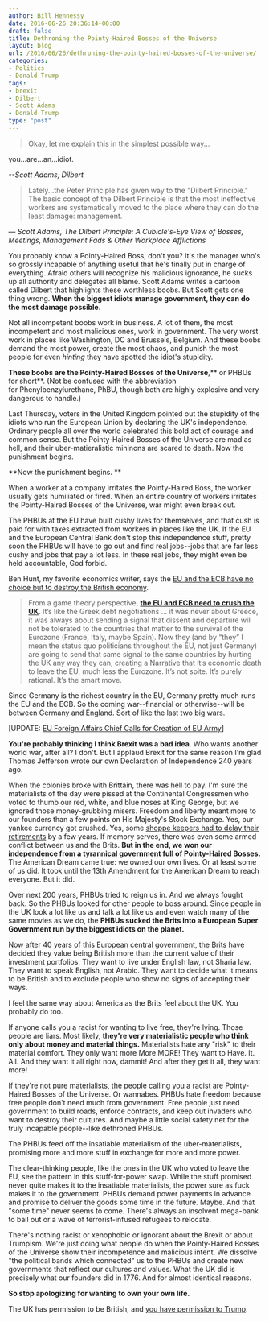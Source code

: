 ```yaml
---
author: Bill Hennessy
date: 2016-06-26 20:36:14+00:00
draft: false
title: Dethroning the Pointy-Haired Bosses of the Universe
layout: blog
url: /2016/06/26/dethroning-the-pointy-haired-bosses-of-the-universe/
categories:
- Politics
- Donald Trump
tags:
- brexit
- Dilbert
- Scott Adams
- Donald Trump
type: "post"
---
```


> Okay, let me explain this in the simplest possible way...

you...are...an...idiot.



_--Scott Adams, Dilbert_



> Lately...the Peter Principle has given way to the "Dilbert Principle." The basic concept of the Dilbert Principle is that the most ineffective workers are systematically moved to the place where they can do the least damage: management.



_― Scott Adams, The Dilbert Principle: A Cubicle's-Eye View of Bosses, Meetings, Management Fads & Other Workplace Afflictions_

You probably know a Pointy-Haired Boss, don't you? It's the manager who's so grossly incapable of anything useful that he's finally put in charge of everything. Afraid others will recognize his malicious ignorance, he sucks up all authority and delegates all blame. Scott Adams writes a cartoon called Dilbert that highlights these worthless boobs. But Scott gets one thing wrong. **When the biggest idiots manage government, they can do the most damage possible.**

Not all incompetent boobs work in business. A lot of them, the most incompetent and most malicious ones, work in government. The very worst work in places like Washington, DC and Brussels, Belgium. And these boobs demand the most power, create the most chaos, and punish the most people for even _hinting_ they have spotted the idiot's stupidity.

**These boobs are the Pointy-Haired Bosses of the Universe**,** or PHBUs for short**. (Not be confused with the abbreviation for Phenylbenzylurethane, PhBU, though both are highly explosive and very dangerous to handle.)

Last Thursday, voters in the United Kingdom pointed out the stupidity of the idiots who run the European Union by declaring the UK's independence. Ordinary people all over the world celebrated this bold act of courage and common sense. But the Pointy-Haired Bosses of the Universe are mad as hell, and their uber-matieralistic mininons are scared to death. Now the punishment begins.

**Now the punishment begins. **

When a worker at a company irritates the Pointy-Haired Boss, the worker usually gets humiliated or fired. When an entire country of workers irritates the Pointy-Haired Bosses of the Universe, war might even break out.

The PHBUs at the EU have built cushy lives for themselves, and that cush is paid for with taxes extracted from workers in places like the UK. If the EU and the European Central Bank don't stop this independence stuff, pretty soon the PHBUs will have to go out and find real jobs--jobs that are far less cushy and jobs that pay a lot less. In these real jobs, they might even be held accountable, God forbid.

Ben Hunt, my favorite economics writer, says the [EU and the ECB have no choice but to destroy the British economy](https://www.salientpartners.com/epsilon-theory/waiting-for-humpty-dumpty/).



> From a game theory perspective, [**the EU and ECB need to crush the UK**](https://www.dailymail.co.uk/news/article-3662027/EU-stop-following-Britain-door-Merkel-warns-amid-market-fears-bloc-no-longer-governable-Brexit.html). It’s like the Greek debt negotiations … it was never about Greece, it was always about sending a signal that dissent and departure will not be tolerated to the countries that matter to the survival of the Eurozone (France, Italy, maybe Spain). Now they (and by “they” I mean the status quo politicians throughout the EU, not just Germany) are going to send that same signal to the same countries by hurting the UK any way they can, creating a Narrative that it’s economic death to leave the EU, much less the Eurozone. It’s not spite. It’s purely rational. It’s the smart move.



Since Germany is the richest country in the EU, Germany pretty much runs the EU and the ECB. So the coming war--financial or otherwise--will be between Germany and England. Sort of like the last two big wars.

[UPDATE: [EU Foreign Affairs Chief Calls for Creation of EU Army](https://www.breitbart.com/london/2016/06/27/foreign-chief-europe-needs-eu-army/)]

**You're probably thinking I think Brexit was a bad idea**. Who wants another world war, after all? I don't. But I applaud Brexit for the same reason I'm glad Thomas Jefferson wrote our own Declaration of Independence 240 years ago.

When the colonies broke with Brittain, there was hell to pay. I'm sure the materialists of the day were pissed at the Continental Congressmen who voted to thumb our red, white, and blue noses at King George, but we ignored those money-grubbing misers. Freedom and liberty meant more to our founders than a few points on His Majesty's Stock Exchange. Yes, our yankee currency got crushed. Yes, some [shoppe keepers had to delay their retirements](https://www.ushistory.org/us/14d.asp) by a few years. If memory serves, there was even some armed conflict between us and the Brits. **But in the end, we won our independence from a tyrannical government full of Pointy-Haired Bosses.** The American Dream came true: we owned our own lives. Or at least some of us did. It took until the 13th Amendment for the American Dream to reach everyone. But it did.

Over next 200 years, PHBUs tried to reign us in. And we always fought back. So the PHBUs looked for other people to boss around. Since people in the UK look a lot like us and talk a lot like us and even watch many of the same movies as we do, the **PHBUs sucked the Brits into a European Super Government run by the biggest idiots on the planet.**

Now after 40 years of this European central government, the Brits have decided they value being British more than the current value of their investment portfolios. They want to live under English law, not Sharia law. They want to speak English, not Arabic. They want to decide what it means to be British and to exclude people who show no signs of accepting their ways.

I feel the same way about America as the Brits feel about the UK. You probably do too.

If anyone calls you a racist for wanting to live free, they're lying. Those people are liars. Most likely, **they're very materialistic people who think only about money and material things.** Materialists hate any "risk" to their material comfort. They only want more More MORE! They want to Have. It. All. And they want it all right now, dammit! And after they get it all, they want more!

If they're not pure materialists, the people calling you a racist are Pointy-Haired Bosses of the Universe. Or wannabes. PHBUs hate freedom because free people don't need much from government. Free people just need government to build roads, enforce contracts, and keep out invaders who want to destroy their cultures. And maybe a little social safety net for the truly incapable people--like dethroned PHBUs.

The PHBUs feed off the insatiable materialism of the uber-materialists, promising more and more stuff in exchange for more and more power.

The clear-thinking people, like the ones in the UK who voted to leave the EU, see the pattern in this stuff-for-power swap. While the stuff promised never quite makes it to the insatiable materialists, the power sure as fuck makes it to the government. PHBUs demand power payments in advance and promise to deliver the goods some time in the future. Maybe. And that "some time" never seems to come. There's always an insolvent mega-bank to bail out or a wave of terrorist-infused refugees to relocate.

There's nothing racist or xenophobic or ignorant about the Brexit or about Trumpism. We're just doing what people do when the Pointy-Haired Bosses of the Universe show their incompetence and malicious intent. We dissolve "the political bands which connected" us to the PHBUs and create new governments that reflect our cultures and values. What the UK did is precisely what our founders did in 1776. And for almost identical reasons.

**So stop apologizing for wanting to own your own life.**

The UK has permission to be British, and [you have permission to Trump](https://hennessysview.com/2016/06/25/permission-to-trump/).
